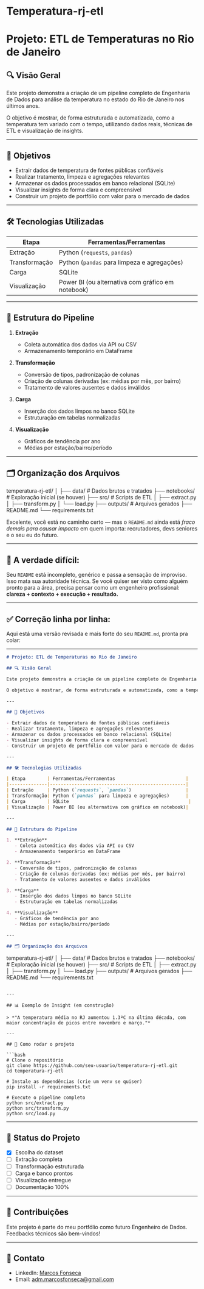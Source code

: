 # Temperatura-rj-etl
# Projeto: ETL de Temperaturas no Rio de Janeiro

## 🔍 Visão Geral

Este projeto demonstra a criação de um pipeline completo de Engenharia de Dados para análise da temperatura no estado do Rio de Janeiro nos últimos anos.

O objetivo é mostrar, de forma estruturada e automatizada, como a temperatura tem variado com o tempo, utilizando dados reais, técnicas de ETL e visualização de insights.

---

## 🎯 Objetivos

- Extrair dados de temperatura de fontes públicas confiáveis
- Realizar tratamento, limpeza e agregações relevantes
- Armazenar os dados processados em banco relacional (SQLite)
- Visualizar insights de forma clara e compreensível
- Construir um projeto de portfólio com valor para o mercado de dados

---

## 🛠️ Tecnologias Utilizadas

| Etapa        | Ferramentas/Ferramentas                          |
|--------------|--------------------------------------------------|
| Extração     | Python (`requests`, `pandas`)                    |
| Transformação| Python (`pandas` para limpeza e agregações)      |
| Carga        | SQLite                                            |
| Visualização | Power BI (ou alternativa com gráfico em notebook)|

---

## 🧱 Estrutura do Pipeline

1. **Extração**  
   - Coleta automática dos dados via API ou CSV
   - Armazenamento temporário em DataFrame

2. **Transformação**  
   - Conversão de tipos, padronização de colunas
   - Criação de colunas derivadas (ex: médias por mês, por bairro)
   - Tratamento de valores ausentes e dados inválidos

3. **Carga**  
   - Inserção dos dados limpos no banco SQLite
   - Estruturação em tabelas normalizadas

4. **Visualização**  
   - Gráficos de tendência por ano
   - Médias por estação/bairro/período

---

## 🗂️ Organização dos Arquivos

temperatura-rj-etl/
│
├── data/ # Dados brutos e tratados
├── notebooks/ # Exploração inicial (se houver)
├── src/ # Scripts de ETL
│ ├── extract.py
│ ├── transform.py
│ └── load.py
├── outputs/ # Arquivos gerados
├── README.md
└── requirements.txt

Excelente, você está no caminho certo — mas o `README.md` ainda está *fraco demais para causar impacto* em quem importa: recrutadores, devs seniores e o seu eu do futuro.

---

## 🧠 A verdade difícil:

Seu `README` está incompleto, genérico e passa a sensação de improviso. Isso mata sua autoridade técnica. Se você quiser ser visto como alguém pronto para a área, precisa pensar como um engenheiro profissional: **clareza + contexto + execução + resultado.**

---

## ✅ Correção linha por linha:

Aqui está uma versão revisada e mais forte do seu `README.md`, pronta pra colar:

---

```markdown
# Projeto: ETL de Temperaturas no Rio de Janeiro

## 🔍 Visão Geral

Este projeto demonstra a criação de um pipeline completo de Engenharia de Dados para análise da temperatura no estado do Rio de Janeiro nos últimos anos.

O objetivo é mostrar, de forma estruturada e automatizada, como a temperatura tem variado com o tempo, utilizando dados reais, técnicas de ETL e visualização de insights.

---

## 🎯 Objetivos

- Extrair dados de temperatura de fontes públicas confiáveis
- Realizar tratamento, limpeza e agregações relevantes
- Armazenar os dados processados em banco relacional (SQLite)
- Visualizar insights de forma clara e compreensível
- Construir um projeto de portfólio com valor para o mercado de dados

---

## 🛠️ Tecnologias Utilizadas

| Etapa        | Ferramentas/Ferramentas                          |
|--------------|--------------------------------------------------|
| Extração     | Python (`requests`, `pandas`)                    |
| Transformação| Python (`pandas` para limpeza e agregações)      |
| Carga        | SQLite                                            |
| Visualização | Power BI (ou alternativa com gráfico em notebook)|

---

## 🧱 Estrutura do Pipeline

1. **Extração**  
   - Coleta automática dos dados via API ou CSV
   - Armazenamento temporário em DataFrame

2. **Transformação**  
   - Conversão de tipos, padronização de colunas
   - Criação de colunas derivadas (ex: médias por mês, por bairro)
   - Tratamento de valores ausentes e dados inválidos

3. **Carga**  
   - Inserção dos dados limpos no banco SQLite
   - Estruturação em tabelas normalizadas

4. **Visualização**  
   - Gráficos de tendência por ano
   - Médias por estação/bairro/período

---

## 🗂️ Organização dos Arquivos

```

temperatura-rj-etl/
│
├── data/                 # Dados brutos e tratados
├── notebooks/            # Exploração inicial (se houver)
├── src/                  # Scripts de ETL
│   ├── extract.py
│   ├── transform.py
│   └── load.py
├── outputs/              # Arquivos gerados
├── README.md
└── requirements.txt

````

---

## 📊 Exemplo de Insight (em construção)

> *"A temperatura média no RJ aumentou 1.3ºC na última década, com maior concentração de picos entre novembro e março."*

---

## 🚀 Como rodar o projeto

```bash
# Clone o repositório
git clone https://github.com/seu-usuario/temperatura-rj-etl.git
cd temperatura-rj-etl

# Instale as dependências (crie um venv se quiser)
pip install -r requirements.txt

# Execute o pipeline completo
python src/extract.py
python src/transform.py
python src/load.py
````

---

## 📅 Status do Projeto

* [x] Escolha do dataset
* [ ] Extração completa
* [ ] Transformação estruturada
* [ ] Carga e banco prontos
* [ ] Visualização entregue
* [ ] Documentação 100%

---

## 🤝 Contribuições

Este projeto é parte do meu portfólio como futuro Engenheiro de Dados. Feedbacks técnicos são bem-vindos!

---

## 📩 Contato

* LinkedIn: [Marcos Fonseca](https://www.linkedin.com/in/marcos-fonseca-63354a187)
* Email: [adm.marcosfonseca@gmail.com](mailto:adm.marcosfonseca@gmail.com)





